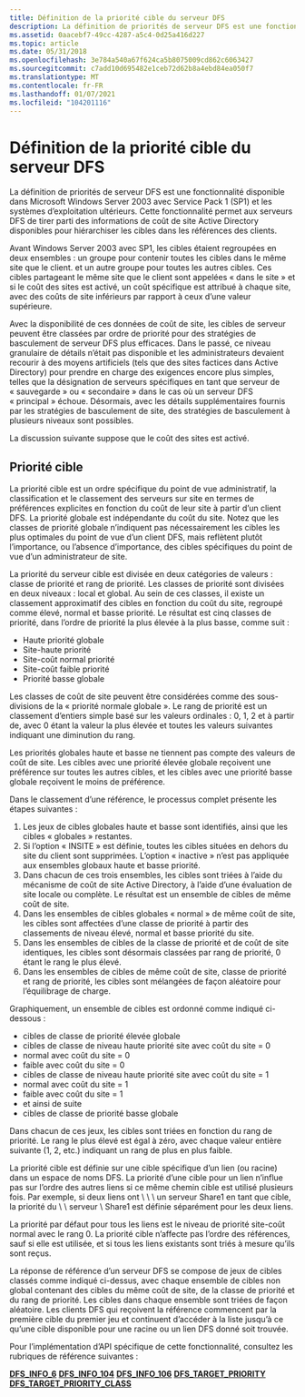 ```yaml
---
title: Définition de la priorité cible du serveur DFS
description: La définition de priorités de serveur DFS est une fonctionnalité disponible dans Microsoft Windows Server 2003 avec Service Pack 1 (SP1) et les systèmes d’exploitation ultérieurs.
ms.assetid: 0aacebf7-49cc-4287-a5c4-0d25a416d227
ms.topic: article
ms.date: 05/31/2018
ms.openlocfilehash: 3e784a540a67f624ca5b8075009cd862c6063427
ms.sourcegitcommit: c7add10d695482e1ceb72d62b8a4ebd84ea050f7
ms.translationtype: MT
ms.contentlocale: fr-FR
ms.lasthandoff: 01/07/2021
ms.locfileid: "104201116"
---
```

# <a name="dfs-server-target-prioritization"></a>Définition de la priorité cible du serveur DFS

La définition de priorités de serveur DFS est une fonctionnalité disponible dans Microsoft Windows Server 2003 avec Service Pack 1 (SP1) et les systèmes d’exploitation ultérieurs. Cette fonctionnalité permet aux serveurs DFS de tirer parti des informations de coût de site Active Directory disponibles pour hiérarchiser les cibles dans les références des clients.

Avant Windows Server 2003 avec SP1, les cibles étaient regroupées en deux ensembles : un groupe pour contenir toutes les cibles dans le même site que le client. et un autre groupe pour toutes les autres cibles. Ces cibles partageant le même site que le client sont appelées « dans le site » et si le coût des sites est activé, un coût spécifique est attribué à chaque site, avec des coûts de site inférieurs par rapport à ceux d’une valeur supérieure.

Avec la disponibilité de ces données de coût de site, les cibles de serveur peuvent être classées par ordre de priorité pour des stratégies de basculement de serveur DFS plus efficaces. Dans le passé, ce niveau granulaire de détails n’était pas disponible et les administrateurs devaient recourir à des moyens artificiels (tels que des sites factices dans Active Directory) pour prendre en charge des exigences encore plus simples, telles que la désignation de serveurs spécifiques en tant que serveur de « sauvegarde » ou « secondaire » dans le cas où un serveur DFS « principal » échoue. Désormais, avec les détails supplémentaires fournis par les stratégies de basculement de site, des stratégies de basculement à plusieurs niveaux sont possibles.

La discussion suivante suppose que le coût des sites est activé.

## <a name="target-prioritization"></a>Priorité cible

La priorité cible est un ordre spécifique du point de vue administratif, la classification et le classement des serveurs sur site en termes de préférences explicites en fonction du coût de leur site à partir d’un client DFS. La priorité globale est indépendante du coût du site. Notez que les classes de priorité globale n’indiquent pas nécessairement les cibles les plus optimales du point de vue d’un client DFS, mais reflètent plutôt l’importance, ou l’absence d’importance, des cibles spécifiques du point de vue d’un administrateur de site.

La priorité du serveur cible est divisée en deux catégories de valeurs : classe de priorité et rang de priorité. Les classes de priorité sont divisées en deux niveaux : local et global. Au sein de ces classes, il existe un classement approximatif des cibles en fonction du coût du site, regroupé comme élevé, normal et basse priorité. Le résultat est cinq classes de priorité, dans l’ordre de priorité la plus élevée à la plus basse, comme suit :

- Haute priorité globale
- Site-haute priorité
- Site-coût normal priorité
- Site-coût faible priorité
- Priorité basse globale

Les classes de coût de site peuvent être considérées comme des sous-divisions de la « priorité normale globale ». Le rang de priorité est un classement d’entiers simple basé sur les valeurs ordinales : 0, 1, 2 et à partir de, avec 0 étant la valeur la plus élevée et toutes les valeurs suivantes indiquant une diminution du rang.

Les priorités globales haute et basse ne tiennent pas compte des valeurs de coût de site. Les cibles avec une priorité élevée globale reçoivent une préférence sur toutes les autres cibles, et les cibles avec une priorité basse globale reçoivent le moins de préférence.

Dans le classement d’une référence, le processus complet présente les étapes suivantes :

1. Les jeux de cibles globales haute et basse sont identifiés, ainsi que les cibles « globales » restantes.
2. Si l’option « INSITE » est définie, toutes les cibles situées en dehors du site du client sont supprimées. L’option « inactive » n’est pas appliquée aux ensembles globaux haute et basse priorité.
3. Dans chacun de ces trois ensembles, les cibles sont triées à l’aide du mécanisme de coût de site Active Directory, à l’aide d’une évaluation de site locale ou complète. Le résultat est un ensemble de cibles de même coût de site.
4. Dans les ensembles de cibles globales « normal » de même coût de site, les cibles sont affectées d’une classe de priorité à partir des classements de niveau élevé, normal et basse priorité du site.
5. Dans les ensembles de cibles de la classe de priorité et de coût de site identiques, les cibles sont désormais classées par rang de priorité, 0 étant le rang le plus élevé.
6. Dans les ensembles de cibles de même coût de site, classe de priorité et rang de priorité, les cibles sont mélangées de façon aléatoire pour l’équilibrage de charge.

Graphiquement, un ensemble de cibles est ordonné comme indiqué ci-dessous :

- cibles de classe de priorité élevée globale 
- cibles de classe de niveau haute priorité site avec coût du site = 0
- normal avec coût du site = 0
- faible avec coût du site = 0
- cibles de classe de niveau haute priorité site avec coût du site = 1
- normal avec coût du site = 1
- faible avec coût du site = 1
- et ainsi de suite
- cibles de classe de priorité basse globale

Dans chacun de ces jeux, les cibles sont triées en fonction du rang de priorité. Le rang le plus élevé est égal à zéro, avec chaque valeur entière suivante (1, 2, etc.) indiquant un rang de plus en plus faible.

La priorité cible est définie sur une cible spécifique d’un lien (ou racine) dans un espace de noms DFS. La priorité d’une cible pour un lien n’influe pas sur l’ordre des autres liens si ce même chemin cible est utilisé plusieurs fois. Par exemple, si deux liens ont \\ \\ \\ un serveur Share1 en tant que cible, la priorité du \\ \\ serveur \\ Share1 est définie séparément pour les deux liens.

La priorité par défaut pour tous les liens est le niveau de priorité site-coût normal avec le rang 0. La priorité cible n’affecte pas l’ordre des références, sauf si elle est utilisée, et si tous les liens existants sont triés à mesure qu’ils sont reçus.

La réponse de référence d’un serveur DFS se compose de jeux de cibles classés comme indiqué ci-dessus, avec chaque ensemble de cibles non global contenant des cibles du même coût de site, de la classe de priorité et du rang de priorité. Les cibles dans chaque ensemble sont triées de façon aléatoire. Les clients DFS qui reçoivent la référence commencent par la première cible du premier jeu et continuent d’accéder à la liste jusqu’à ce qu’une cible disponible pour une racine ou un lien DFS donné soit trouvée.

Pour l’implémentation d’API spécifique de cette fonctionnalité, consultez les rubriques de référence suivantes :

[**DFS_INFO_6**](/windows/desktop/api/lmdfs/ns-lmdfs-dfs_info_6) 
 [**DFS_INFO_104**](/windows/desktop/api/lmdfs/ns-lmdfs-dfs_info_104) 
 [**DFS_INFO_106**](/windows/desktop/api/lmdfs/ns-lmdfs-dfs_info_106) 
 [**DFS_TARGET_PRIORITY**](/windows/desktop/api/lmdfs/ns-lmdfs-dfs_target_priority) 
 [**DFS_TARGET_PRIORITY_CLASS**](/windows/win32/api/lmdfs/ne-lmdfs-dfs_target_priority_class~r1)
